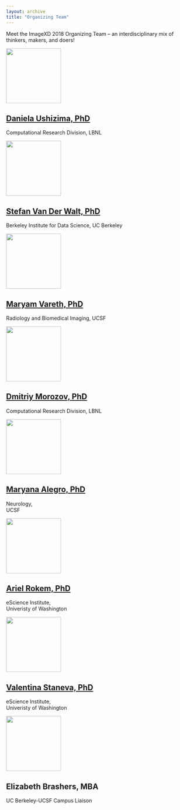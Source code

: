 ```yaml
---
layout: archive
title: "Organizing Team"
---
```


Meet the ImageXD 2018 Organizing Team – an interdisciplinary mix of thinkers, makers, and doers!

<div class="tiles">

<div class="tile">
  <img class='center-block' src="{{ site.baseurl }}/images/DanielaUshizima.png" style="width: 150px;"/>
  <h2 class="post-title center-block"><a href="http://bids.berkeley.edu/people/Daniela-Ushizima">Daniela Ushizima, PhD</a></h2>
  <p class="post-excerpt">Computational Research Division, LBNL</p>
</div><!-- /.tile -->

<div class="tile">
  <img class='center-block' src="{{ site.baseurl }}/images/StefanVanDerWalt.png" style="width: 150px;"/>
  <h2 class="post-title center-block"><a href="https://bids.berkeley.edu/people/st%C3%A9fan-van-der-walt">Stefan Van Der Walt, PhD</a></h2>
  <p class="post-excerpt">Berkeley Institute for Data Science, UC Berkeley</p>
</div><!-- /.tile -->

<div class="tile">
  <img class='center-block' src="{{ site.baseurl }}/images/MaryamVareth.png" style="width: 150px;"/>
  <h2 class="post-title center-block"><a href="http://bids.berkeley.edu/people/maryam-vareth">Maryam Vareth, PhD</a></h2>
  <p class="post-excerpt">Radiology and Biomedical Imaging, UCSF</p>
</div><!-- /.tile -->

<div class="tile">
  <img class='center-block' src="{{ site.baseurl }}/images/DmitriyMorozov.png" style="width: 150px;"/>
  <h2 class="post-title center-block"><a href="http://bids.berkeley.edu/people/dmitriy-morozov">Dmitriy Morozov, PhD</a></h2>
  <p class="post-excerpt">Computational Research Division, LBNL</p>
</div><!-- /.tile -->

<div class="tile">
  <img class='center-block' src="{{ site.baseurl }}/images/MaryanaAlegro.png" style="width: 150px;"/>
  <h2 class="post-title center-block"><a href="http://bids.berkeley.edu/people/Maryana-Alegro">Maryana Alegro, PhD</a></h2>
  <p class="post-excerpt">Neurology, <br/> UCSF</p>
</div><!-- /.tile -->

<div class="tile">
  <img class='center-block' src="{{ site.baseurl }}/images/ArielRokem.png" style="width: 150px;"/>
  <h2 class="post-title center-block"><a href="http://escience.washington.edu/people/ariel-rokem/">Ariel Rokem, PhD</a></h2>
  <p class="post-excerpt">eScience Institute,<br/> Univeristy of Washington</p>
</div><!-- /.tile -->

<div class="tile">
  <img class='center-block' src="{{ site.baseurl }}/images/ValentinaStaneva.png" style="width: 150px;"/>
  <h2 class="post-title center-block"><a href="http://escience.washington.edu/people/valentina-staneva/">Valentina Staneva, PhD</a></h2>
  <p class="post-excerpt">eScience Institute,<br/> Univeristy of Washington</p>
</div><!-- /.tile -->

<div class="tile">
  <img class='center-block' src="{{ site.baseurl }}/images/ElizabethBrashers.png" style="width: 150px;"/>
  <h2 class="post-title center-block">Elizabeth Brashers, MBA</h2>
  <p class="post-excerpt">UC Berkeley-UCSF Campus Liaison</p>
</div><!-- /.tile -->

</div><!-- /.tiles -->

<!-- /.tiles -->
